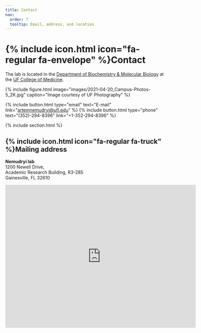 ```yaml
---
title: Contact
nav:
  order: 7
  tooltip: Email, address, and location
---
```


# {% include icon.html icon="fa-regular fa-envelope" %}Contact

The lab is located in the [Department of Biochemistry & Molecular Biology](https://biochem.med.ufl.edu) at the [UF College of Medicine](https://med.ufl.edu).



{%
  include figure.html
  image="images/2021-04-20_Campus-Photos-5_2K.jpg"
  caption="Image courtesy of UF Photography"
%}

{%
  include button.html
  type="email"
  text="E-mail"
  link="artemnemudryi@ufl.edu"
%}
{%
  include button.html
  type="phone"
  text="(352)-294-8396"
  link="+1-352-294-8396"
%}


{% include section.html %}


## {% include icon.html icon="fa-regular fa-truck" %}Mailing address

**Nemudryi lab**<br>
1200 Newell Drive,<br>
Academic Research Building, R3-285<br>
Gainesville, FL 32610


<iframe src="https://www.google.com/maps/embed?pb=!1m18!1m12!1m3!1d1243.1342881912303!2d-82.34467304913134!3d29.641242640555358!2m3!1f0!2f0!3f0!3m2!1i1024!2i768!4f13.1!3m3!1m2!1s0x88e8a39e46823e1d%3A0xa41e264426f835ce!2sUF%20Academic%20Research%20Building%20College%20Of%20Medicine!5e0!3m2!1sen!2sus!4v1713287564714!5m2!1sen!2sus" width="600" height="450" style="border:0;" allowfullscreen="" loading="lazy" referrerpolicy="no-referrer-when-downgrade"></iframe>
<br>





